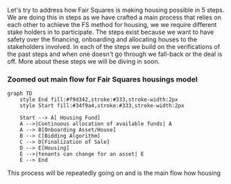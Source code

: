 Let's try to address how Fair Squares is making housing possible in 5 steps. We are doing this in steps as we have crafted a main process that relies on each other to achieve the FS method for housing, we we require different stake holders in to participate. The steps exist because we want to have safety over the financing, onboarding and allocating houses to the stakeholders involved. In each of the steps we build on the verifications of the past steps and when one doesn't go through we fall-back or the deal is off. More about these steps we will be diving in soon. 

### Zoomed out main flow for Fair Squares housings model
```mermaid
graph TD
    style End fill:#f9d342,stroke:#333,stroke-width:2px
    style Start fill:#34f9a4,stroke:#333,stroke-width:2px

    Start --> A[ Housing Fund]
    A -->|Continuous allocation of available funds| A
    A --> B[Onboarding Asset/House]
    B --> C[Bidding Algorithm]
    C --> D[Finalization of Sale]
    D --> E[Housing]
    E -->|tenants can change for an asset| E
    E --> End
```

This process will be repeatedly going on and is the main flow how housing 



